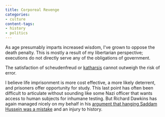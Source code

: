 ```yaml
---
title: Corporeal Revenge
categories:
- culture
content-tags:
- history
- politics
---
```


As age presumably imparts increased wisdom, I've grown to oppose the death penalty.  This is mostly a result of my libertarian perspective; executions do not directly serve any of the obligations of government.

The satisfaction of scheudenfreud or [katharsis][1] cannot outweigh the risk of error.

I believe life imprisonment is more cost effective, a more likely deterrent, and prisoners offer opportunity for study.  This last point has often been difficult to articulate without sounding like some Nazi officer that wants access to human subjects for inhumane testing.  But Richard Dawkins has again managed nicely on my behalf in his [argument that hanging Saddam Hussein was a mistake][2] and an injury to history.

   [1]: http://www.freerepublic.com/forum/a3b9051097110.htm
   [2]: http://richarddawkins.net/article,482,n,n
